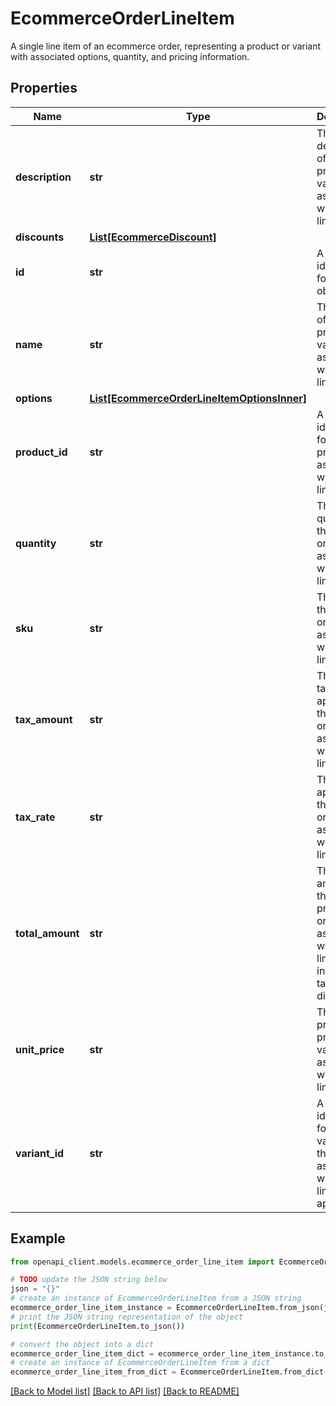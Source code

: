 # EcommerceOrderLineItem

A single line item of an ecommerce order, representing a product or variant with associated options, quantity, and pricing information.

## Properties

Name | Type | Description | Notes
------------ | ------------- | ------------- | -------------
**description** | **str** | The description of the product or variant associated with the line item. | [optional] 
**discounts** | [**List[EcommerceDiscount]**](EcommerceDiscount.md) |  | [optional] 
**id** | **str** | A unique identifier for an object. | [optional] [readonly] 
**name** | **str** | The name of the product or variant associated with the line item. | 
**options** | [**List[EcommerceOrderLineItemOptionsInner]**](EcommerceOrderLineItemOptionsInner.md) |  | [optional] 
**product_id** | **str** | A unique identifier for the product associated with the line item. | [optional] 
**quantity** | **str** | The quantity of the product or variant associated with the line item. | 
**sku** | **str** | The SKU of the product or variant associated with the line item. | [optional] 
**tax_amount** | **str** | The total tax amount applied to the product or variant associated with the line item. | [optional] 
**tax_rate** | **str** | The tax rate applied to the product or variant associated with the line item. | [optional] 
**total_amount** | **str** | The total amount for the product(s) or variant associated with the line item, including taxes and discounts. | 
**unit_price** | **str** | The unit price of the product or variant associated with the line item. | [optional] 
**variant_id** | **str** | A unique identifier for the variant of the product associated with the line item, if applicable. | [optional] 

## Example

```python
from openapi_client.models.ecommerce_order_line_item import EcommerceOrderLineItem

# TODO update the JSON string below
json = "{}"
# create an instance of EcommerceOrderLineItem from a JSON string
ecommerce_order_line_item_instance = EcommerceOrderLineItem.from_json(json)
# print the JSON string representation of the object
print(EcommerceOrderLineItem.to_json())

# convert the object into a dict
ecommerce_order_line_item_dict = ecommerce_order_line_item_instance.to_dict()
# create an instance of EcommerceOrderLineItem from a dict
ecommerce_order_line_item_from_dict = EcommerceOrderLineItem.from_dict(ecommerce_order_line_item_dict)
```
[[Back to Model list]](../README.md#documentation-for-models) [[Back to API list]](../README.md#documentation-for-api-endpoints) [[Back to README]](../README.md)



